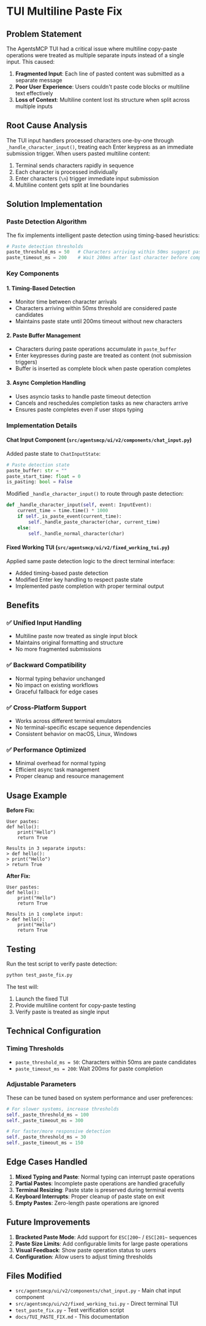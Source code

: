 # TUI Multiline Paste Fix

## Problem Statement

The AgentsMCP TUI had a critical issue where multiline copy-paste operations were treated as multiple separate inputs instead of a single input. This caused:

1. **Fragmented Input**: Each line of pasted content was submitted as a separate message
2. **Poor User Experience**: Users couldn't paste code blocks or multiline text effectively  
3. **Loss of Context**: Multiline content lost its structure when split across multiple inputs

## Root Cause Analysis

The TUI input handlers processed characters one-by-one through `_handle_character_input()`, treating each Enter keypress as an immediate submission trigger. When users pasted multiline content:

1. Terminal sends characters rapidly in sequence
2. Each character is processed individually 
3. Enter characters (`\n`) trigger immediate input submission
4. Multiline content gets split at line boundaries

## Solution Implementation

### Paste Detection Algorithm

The fix implements intelligent paste detection using timing-based heuristics:

```python
# Paste detection thresholds
paste_threshold_ms = 50   # Characters arriving within 50ms suggest paste
paste_timeout_ms = 200    # Wait 200ms after last character before completion
```

### Key Components

#### 1. Timing-Based Detection
- Monitor time between character arrivals
- Characters arriving within 50ms threshold are considered paste candidates
- Maintains paste state until 200ms timeout without new characters

#### 2. Paste Buffer Management
- Characters during paste operations accumulate in `paste_buffer`
- Enter keypresses during paste are treated as content (not submission triggers)
- Buffer is inserted as complete block when paste operation completes

#### 3. Async Completion Handling
- Uses asyncio tasks to handle paste timeout detection
- Cancels and reschedules completion tasks as new characters arrive
- Ensures paste completes even if user stops typing

### Implementation Details

#### Chat Input Component (`src/agentsmcp/ui/v2/components/chat_input.py`)

Added paste state to `ChatInputState`:
```python
# Paste detection state
paste_buffer: str = ""
paste_start_time: float = 0
is_pasting: bool = False
```

Modified `_handle_character_input()` to route through paste detection:
```python
def _handle_character_input(self, event: InputEvent):
    current_time = time.time() * 1000
    if self._is_paste_event(current_time):
        self._handle_paste_character(char, current_time)
    else:
        self._handle_normal_character(char)
```

#### Fixed Working TUI (`src/agentsmcp/ui/v2/fixed_working_tui.py`)

Applied same paste detection logic to the direct terminal interface:
- Added timing-based paste detection
- Modified Enter key handling to respect paste state
- Implemented paste completion with proper terminal output

## Benefits

### ✅ Unified Input Handling
- Multiline paste now treated as single input block
- Maintains original formatting and structure
- No more fragmented submissions

### ✅ Backward Compatibility  
- Normal typing behavior unchanged
- No impact on existing workflows
- Graceful fallback for edge cases

### ✅ Cross-Platform Support
- Works across different terminal emulators
- No terminal-specific escape sequence dependencies
- Consistent behavior on macOS, Linux, Windows

### ✅ Performance Optimized
- Minimal overhead for normal typing
- Efficient async task management
- Proper cleanup and resource management

## Usage Example

**Before Fix:**
```
User pastes:
def hello():
    print("Hello")
    return True

Results in 3 separate inputs:
> def hello():
> print("Hello") 
> return True
```

**After Fix:**  
```
User pastes:
def hello():
    print("Hello")
    return True

Results in 1 complete input:
> def hello():
    print("Hello")
    return True
```

## Testing

Run the test script to verify paste detection:
```bash
python test_paste_fix.py
```

The test will:
1. Launch the fixed TUI
2. Provide multiline content for copy-paste testing
3. Verify paste is treated as single input

## Technical Configuration

### Timing Thresholds
- `paste_threshold_ms = 50`: Characters within 50ms are paste candidates
- `paste_timeout_ms = 200`: Wait 200ms for paste completion

### Adjustable Parameters
These can be tuned based on system performance and user preferences:
```python
# For slower systems, increase thresholds
self._paste_threshold_ms = 100
self._paste_timeout_ms = 300

# For faster/more responsive detection
self._paste_threshold_ms = 30  
self._paste_timeout_ms = 150
```

## Edge Cases Handled

1. **Mixed Typing and Paste**: Normal typing can interrupt paste operations
2. **Partial Pastes**: Incomplete paste operations are handled gracefully  
3. **Terminal Resizing**: Paste state is preserved during terminal events
4. **Keyboard Interrupts**: Proper cleanup of paste state on exit
5. **Empty Pastes**: Zero-length paste operations are ignored

## Future Improvements

1. **Bracketed Paste Mode**: Add support for `ESC[200~` / `ESC[201~` sequences
2. **Paste Size Limits**: Add configurable limits for large paste operations
3. **Visual Feedback**: Show paste operation status to users
4. **Configuration**: Allow users to adjust timing thresholds

## Files Modified

- `src/agentsmcp/ui/v2/components/chat_input.py` - Main chat input component
- `src/agentsmcp/ui/v2/fixed_working_tui.py` - Direct terminal TUI
- `test_paste_fix.py` - Test verification script
- `docs/TUI_PASTE_FIX.md` - This documentation